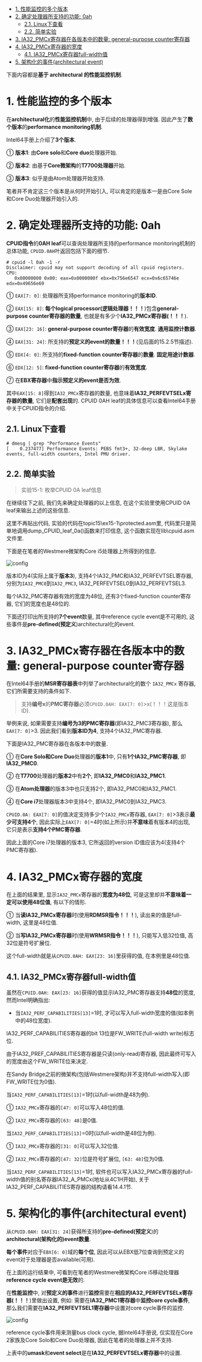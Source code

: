 
<!-- @import "[TOC]" {cmd="toc" depthFrom=1 depthTo=6 orderedList=false} -->

<!-- code_chunk_output -->

- [1. 性能监控的多个版本](#1-性能监控的多个版本)
- [2. 确定处理器所支持的功能: 0ah](#2-确定处理器所支持的功能-0ah)
  - [2.1. Linux下查看](#21-linux下查看)
  - [2.2. 简单实验](#22-简单实验)
- [3. IA32_PMCx寄存器在各版本中的数量: general-purpose counter寄存器](#3-ia32_pmcx寄存器在各版本中的数量-general-purpose-counter寄存器)
- [4. IA32_PMCx寄存器的宽度](#4-ia32_pmcx寄存器的宽度)
  - [4.1. IA32_PMCx寄存器full-width值](#41-ia32_pmcx寄存器full-width值)
- [5. 架构化的事件(architectural event)](#5-架构化的事件architectural-event)

<!-- /code_chunk_output -->

下面内容都是**基于 architectural 的性能监控机制**.

# 1. 性能监控的多个版本

在**architectural化**的**性能监控机制**中, 由于后续的处理器得到增强. 因此产生了**数个版本**的**performance monitoring机制**. 

Intel64手册上介绍了**3个版本**. 

① **版本1**: 由**Core solo**和**Core duo**处理器开始. 

② **版本2**: 由基于**Core微架构**的**T7700处理器**开始. 

③ **版本3**: 似乎是由Atom处理器开始支持. 

笔者并不肯定这三个版本是从何时开始引入, 可以肯定的是版本一是由Core Sole和Core Duo处理器开始引入的. 

# 2. 确定处理器所支持的功能: 0ah

**CPUID指令**的**0AH leaf**可以查询处理器所支持的performance monitoring机制的总体功能, `CPUID.0AH`叶返回包括下面的细节. 

```
# cpuid -l 0ah -1 -r
Disclaimer: cpuid may not support decoding of all cpuid registers.
CPU:
   0x00000000 0x00: eax=0x0000000f ebx=0x756e6547 ecx=0x6c65746e edx=0x49656e69
```

① `EAX[7: 0]`: 处理器所支持performance monitoring的**版本ID**. 

② `EAX[15: 8]`: **每个logical processor(逻辑处理器！！！**)包含**general\-purpose counter寄存器的数量**, 也就是有多少个**IA32\_PMCx寄存器(！！！**). 

③ `EAX[23: 16]`: **general\-purpose counter寄存器**的**有效宽度**. **通用监控计数器**.

④ `EAX[31: 24]`: 所支持的**预定义的event的数量！！！**(见后面的15.2.5节描述). 

⑤ `EDX[4: 0]`: 所支持的**fixed\-function counter寄存器**的**数量**. **固定用途计数器**.

⑥ `EDX[12: 5]`: **fixed\-function counter寄存器**的**有效宽度**. 

⑦ 在**EBX寄存器**中**指示预定义的event是否为效**. 

其中`EAX[15: 8]`得到`IA32_PMCx`寄存器的数量, 也意味着**IA32\_PERFEVTSELx寄存器的数量**, 它们是**配套出现**的. CPUID 0AH leaf的具体信息可以查看Intel64手册中关于CPUID指令的介绍. 

## 2.1. Linux下查看

```
# dmesg | grep "Performance Events"
[    0.237477] Performance Events: PEBS fmt3+, 32-deep LBR, Skylake events, full-width counters, Intel PMU driver.
```

## 2.2. 简单实验

>实验15-1: 枚举CPUID 0A leaf信息

在继续往下之前, 我们先来确定处理器的以上信息, 在这个实验里使用CPUID 0A leaf来输出上述的这些信息. 

这里不再贴出代码, 实验的代码在topic15\ex15-1\protected.asm里, 代码里只是简单地调用dump\_CPUID\_leaf\_0a()函数来打印信息, 这个函数实现在lib\cpuid.asm文件里. 

下面是在笔者的Westmere微架构Core i5处理器上所得到的信息. 

![config](./images/2.jpg)

版本ID为4(实际上属于**版本3**), 支持4个IA32\_PMC和IA32\_PERFEVTSEL寄存器, 分别为`IA32_PMC0`到`IA32_PMC3`, IA32\_PERFEVTSEL0到IA32\_PERFEVTSEL3. 

每个IA32\_PMC寄存器有效的宽度为48位, 还有3个fixed\-function counter寄存器, 它们的宽度也是48位的. 

下面还打印出所支持的**7个event**数量, 其中reference cycle event是不可用的, 这些事件是**pre\-defined(预定义**)architectural化的event. 

# 3. IA32_PMCx寄存器在各版本中的数量: general-purpose counter寄存器

在Intel64手册的**MSR寄存器表**中列举了architectural化的数个 `IA32_PMCx` 寄存器, 它们所需要支持的条件如下. 

>支持**编号x**的**PMC寄存器**必须`CPUID.0AH: EAX[7: 0]`>x(！！！这是版本ID). 

举例来说, 如果需要支持**编号为3的PMC寄存器**(即IA32\_PMC3寄存器), 那么`EAX[7: 0]`>3. 因此我们看到**版本ID为4**, 支持4个IA32\_PMC寄存器. 

下面是IA32\_PMC寄存器在各版本中的数量. 

① 在**Core Solo和Core Duo**处理器的**版本1**中, 只有**1个IA32\_PMC寄存器**, 即**IA32\_PMC0**. 

② 在**T7700**处理器的**版本2**中有**2个**, 即**IA32\_PMC0**和**IA32\_PMC1**. 

③ 在**Atom处理器**的版本3中也只支持2个, 即IA32\_PMC0和IA32\_PMC1. 

④ 在**Core i7**处理器版本3中支持4个, 即IA32\_PMC0到IA32\_PMC3. 

`CPUID.0A: EAX[7: 0]`的值决定支持多少个`IA32_PMCx`寄存器, `EAX[7: 0]`>3表示**最少可支持4个**, 因此实际上`EAX[7: 0]`=4时(如上所示)并**不意味**着有版本4的出现, 它只是表示**支持4个PMC寄存器**. 

因此上面的Core i7处理器的版本3, 它所返回的version ID值应该为4(支持4个PMC寄存器). 

# 4. IA32_PMCx寄存器的宽度

在上面的结果里, 显示`IA32_PMCx`寄存器的**宽度为48位**, 可是这里却并**不意味着一定可以使用48位值**, 有以下的情形. 

① 当**读IA32\_PMCx寄存器**时(使用**RDMSR指令！！！**), 读出来的值是full\-width, 这里是48位值. 

② 当**写IA32\_PMCx寄存器**时(使用**WRMSR指令！！！**), 只能写入低32位值, 高32位是符号扩展位. 

这个full\-width就是从`CPUID.0AH: EAX[23: 16]`里获得的值, 在本例里是48位值. 

## 4.1. IA32_PMCx寄存器full-width值

虽然在`CPUID.0AH: EAX[23: 16]`获得的值显示IA32\_PMC寄存器支持**48位**的宽度, 然而Intel明确指出: 

- 当`IA32_PERF_CAPABILITIES[13]`=1时, 才可以写入full\-width宽度的值(如本例中的48位宽度). 

IA32\_PERF\_CAPABILITIES寄存器的bit 13位是FW\_WRITE(full\-width write)标志位. 

由于IA32\_PREF\_CAPABILITIES寄存器是只读(only\-read)寄存器, 因此最终可写入的宽度由这个FW\_WRITE位来决定. 

在Sandy Bridge之前的微架构(包括Westmere架构)并不支持full\-width写入(即FW_WRITE位为0值). 

当`IA32_PERF_CAPABILITIES[13]`=1时(以full\-width是48为例). 

① `IA32_PMCx`寄存器的`[47: 0]`可以写入48位的值. 

② `IA32_PMCx`寄存器的`[63: 48]`是0值. 

当`IA32_PERF_CAPABILITIES[13]`=0时(以full\-width是48位为例). 

① `IA32_PMCx`寄存器的`[31: 0]`可以写入32位值. 

② `IA32_PMCx`寄存器的`[47: 32]`位是符号扩展位, `[63: 48]`位为0值. 

当`IA32_PERF_CAPABILITIES[13]`=1时, 软件也可以写入IA32\_PMCx寄存器的full\-width值的别名寄存器IA32\_A\_PMCx(地址从4C1H开始), 关于IA32\_PERF\_CAPABILITIES寄存器的结构请看14.4.1节. 

# 5. 架构化的事件(architectural event)

从`CPUID.0AH: EAX[31: 24]`获得所支持的**pre\-defined(预定义**)的**architectural(架构化的)event数量**. 

**每个事件**对应于`EBX[6: 0]`域的**每个位**, 因此可以从EBX低7位查询到预定义的event对于处理器是否available(可用). 

在上面的运行结果中, 可看到在笔者的Westmere微架构Core i5移动处理器**reference cycle event是无效**的. 

在**性能监控**中, 对**预定义的事件**进行**监控**需要在**相应的IA32\_PERFEVTSELx寄存器(！！！**)里做出设置, 例如: 需要在**IA32\_PMC1寄存器**中**监控core cycle事件**, 那么我们需要在**IA32\_PERFEVTSEL1寄存器**中设置对core cycle事件的监控. 

![config](./images/3.jpg)

reference cycle事件用来测量bus clock cycle, 据Intel64手册说, 仅实现在Core 2家族及Core Solo和Core Duo处理器, 因此在笔者的处理器上并不支持. 

上表中的**umask**和**event select**是在**IA32\_PERFEVTSELx寄存器**中的设置. 

